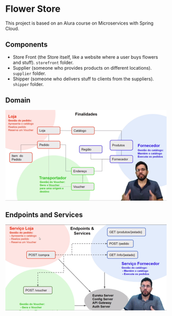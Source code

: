 # Flower Store

This project is based on an Alura course on Microservices with Spring Cloud.

## Components

- Store Front (the Store itself, like a website where a user buys flowers and stuff). `storefront` folder.
- Supplier (someone who provides products on different locations). `supplier` folder.
- Shipper (someone who delivers stuff to clients from the suppliers). `shipper` folder.

## Domain

![Domain](README/domain.png)

## Endpoints and Services

![Endpoints and Services V1](README/endpoints.png)
